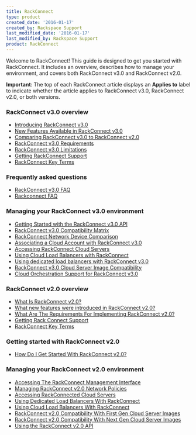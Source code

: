 ```yaml
---
title: RackConnect
type: product
created_date: '2016-01-17'
created_by: Rackspace Support
last_modified_date: '2016-01-17'
last_modified_by: Rackspace Support
product: RackConnect
---
```


Welcome to RackConnect! This guide is designed to get you started with
RackConnect. It includes an overview, describes how to manage your
environment, and covers both RackConnect v3.0 and RackConnect v2.0.

**Important**: The top of each RackConnect article displays an **Applies
to** label to indicate whether the article applies to RackConnect v3.0,
RackConnect v2.0, or both versions.

###  RackConnect v3.0 overview

-   [Introducing RackConnect
    v3.0](/howto/introducing-rackconnect-v30)
-   [New Features Available in RackConnect
    v3.0](/howto/new-features-available-in-rackconnect-v30)
-   [Comparing RackConnect v3.0 to RackConnect
    v2.0](/howto/comparing-rackconnect-v30-and-rackconnect-v20)
-   [RackConnect v3.0
    Requirements](/howto/rackconnect-v30-requirements)
-   [RackConnect v3.0
    Limitations](/howto/rackconnect-v30-limitations)
-   [Getting RackConnect
    Support](/howto/getting-rackconnect-support)
-   [RackConnect Key
    Terms](/howto/rackconnect-key-terms)

###  Frequently asked questions

-   [RackConnect v3.0
    FAQ](/howto/rackconnect-v30-faq)
-   [Rackconnect FAQ](/howto/rackconnect)

###  Managing your RackConnect v3.0 environment

-   [Getting Started with the RackConnect v3.0
    API](/howto/getting-started-with-the-rackconnect-v30-api)
-   [RackConnect v3.0 Compatibility
    Matrix](/howto/rackconnect-v30-compatibility-matrix)
-   [RackConnect Network Device
    Comparison](/howto/rackconnect-network-device-comparison)
-   [Associating a Cloud Account with RackConnect
    v3.0](/howto/associating-a-cloud-account-with-rackconnect-v30)
-   [Accessing RackConnect Cloud
    Servers](/howto/accessing-rackconnect-cloud-servers)
-   [Using Cloud Load Balancers with
    RackConnect](/howto/using-cloud-load-balancers-with-rackconnect)
-   [Using dedicated load balancers with RackConnect
    v3.0](/howto/using-dedicated-load-balancers-with-rackconnect-v30)
-   [RackConnect v3.0 Cloud Server Image
    Compatibility](/howto/rackconnect-v30-cloud-server-image-compatibility)
-   [Cloud Orchestration Support for RackConnect
    v3.0](/howto/cloud-orchestration-support-for-rackconnect-v30)

###  RackConnect v2.0 overview

-   [What Is RackConnect
    v2.0?](/howto/what-is-rackconnect-v20)
-   [What new features were introduced in RackConnect
    v2.0?](/howto/what-features-were-introduced-in-rackconnect-v20)
-   [What Are The Requirements For Implementing RackConnect
    v2.0?](/howto/what-are-the-requirements-for-implementing-rackconnect-v20)
-   [Getting Rack Connect
    Support](/howto/getting-rackconnect-support)
-   [RackConnect Key
    Terms](/howto/rackconnect-key-terms)

###  Getting started with RackConnect v2.0

-   [How Do I Get Started With RackConnect
    v2.0?](/howto/how-do-i-get-started-with-rackconnect-v20)

###  Managing your RackConnect v2.0 environment

-   [Accessing The RackConnect Management
    Interface](/howto/accessing-the-rackconnect-management-interface)
-   [Managing RackConnect v2.0 Network
    Policies](/howto/managing-rackconnect-v20-network-policies)
-   [Accessing RackConnected Cloud
    Servers](/howto/accessing-rackconnect-cloud-servers)
-   [Using Dedicated Load Balancers With
    RackConnect](/howto/using-dedicated-load-balancers-with-rackconnect)
-   [Using Cloud Load Balancers With
    RackConnect](/howto/using-cloud-load-balancers-with-rackconnect)
-   [RackConnect v2.0 Compatibility With First Gen Cloud Server
    Images](/howto/cloud-server-images-for-use-with-rackconnect-v20)
-   [RackConnect v2.0 Compatibility With Next Gen Cloud Server
    Images](/howto/rackconnect-v20-compatibility-with-cloud-server-images)
-   [Using the RackConnect v2.0
    API](/howto/the-rackconnect-v20-api)
